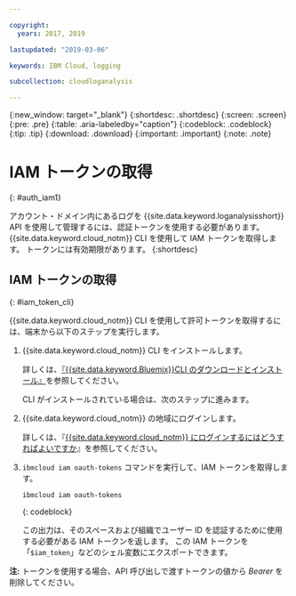 ```yaml
---

copyright:
  years: 2017, 2019

lastupdated: "2019-03-06"

keywords: IBM Cloud, logging

subcollection: cloudloganalysis

---
```


{:new_window: target="_blank"}
{:shortdesc: .shortdesc}
{:screen: .screen}
{:pre: .pre}
{:table: .aria-labeledby="caption"}
{:codeblock: .codeblock}
{:tip: .tip}
{:download: .download}
{:important: .important}
{:note: .note}


# IAM トークンの取得
{: #auth_iam1}

アカウント・ドメイン内にあるログを {{site.data.keyword.loganalysisshort}} API を使用して管理するには、認証トークンを使用する必要があります。 {{site.data.keyword.cloud_notm}} CLI を使用して IAM トークンを取得します。 トークンには有効期限があります。 
{:shortdesc}


## IAM トークンの取得
{: #iam_token_cli}

{{site.data.keyword.cloud_notm}} CLI を使用して許可トークンを取得するには、端末から以下のステップを実行します。

1. {{site.data.keyword.cloud_notm}} CLI をインストールします。

   詳しくは、[『{{site.data.keyword.Bluemix}}CLI のダウンロードとインストール』](/docs/cli?topic=cloud-cli-ibmcloud-cli#overview)を参照してください。
   
   CLI がインストールされている場合は、次のステップに進みます。
    
2. {{site.data.keyword.cloud_notm}} の地域にログインします。 

    詳しくは、『[{{site.data.keyword.cloud_notm}} にログインするにはどうすればよいですか](/docs/services/CloudLogAnalysis/qa?topic=cloudloganalysis-cli_qa#login)』を参照してください。
	
3. `ibmcloud iam oauth-tokens` コマンドを実行して、IAM トークンを取得します。

    ```
	ibmcloud iam oauth-tokens
	```
	{: codeblock}
	
	この出力は、そのスペースおよび組織でユーザー ID を認証するために使用する必要がある IAM トークンを返します。 この IAM トークンを「`$iam_token`」などのシェル変数にエクスポートできます。



**注:** トークンを使用する場合、API 呼び出しで渡すトークンの値から *Bearer* を削除してください。

